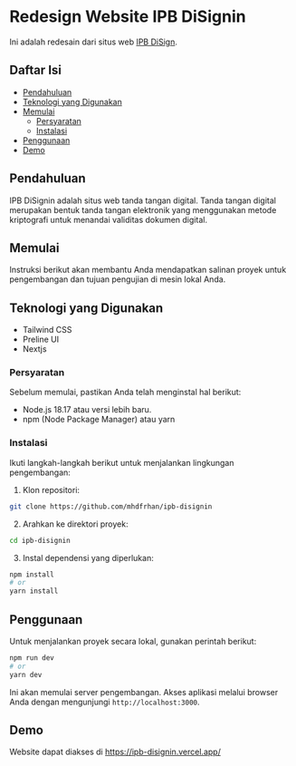 # Redesign Website IPB DiSignin

Ini adalah redesain dari situs web <a href="https://digisign.ipb.ac.id/">IPB DiSign</a>.

## Daftar Isi

- [Pendahuluan](#pendahuluan)
- [Teknologi yang Digunakan](#teknologi-yang-digunakan)
- [Memulai](#memulai)
  - [Persyaratan](#persyaratan)
  - [Instalasi](#instalasi)
- [Penggunaan](#penggunaan)
- [Demo](#demo)

## Pendahuluan

IPB DiSignin adalah situs web tanda tangan digital. Tanda tangan digital merupakan bentuk tanda tangan elektronik yang menggunakan metode kriptografi untuk menandai validitas dokumen digital.


## Memulai

Instruksi berikut akan membantu Anda mendapatkan salinan proyek untuk pengembangan dan tujuan pengujian di mesin lokal Anda.

## Teknologi yang Digunakan

- Tailwind CSS 
- Preline UI
- Nextjs

### Persyaratan

Sebelum memulai, pastikan Anda telah menginstal hal berikut:

- Node.js 18.17 atau versi lebih baru.
- npm (Node Package Manager) atau yarn

### Instalasi

Ikuti langkah-langkah berikut untuk menjalankan lingkungan pengembangan:

1. Klon repositori:

```bash
git clone https://github.com/mhdfrhan/ipb-disignin
```

2. Arahkan ke direktori proyek:

```bash
cd ipb-disignin
```

3. Instal dependensi yang diperlukan:

```bash
npm install
# or
yarn install
```

## Penggunaan

Untuk menjalankan proyek secara lokal, gunakan perintah berikut:

```bash
npm run dev
# or
yarn dev
```

Ini akan memulai server pengembangan. Akses aplikasi melalui browser Anda dengan mengunjungi `http://localhost:3000`.


## Demo

Website dapat diakses di <a href="https://ipb-disignin.vercel.app/">https://ipb-disignin.vercel.app/</a>